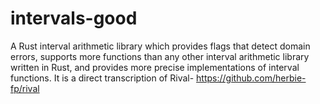 # intervals-good
A Rust interval arithmetic library which provides flags that detect domain errors, supports more functions than any other interval arithmetic library written in Rust, and provides more precise implementations of interval functions.
It is a direct transcription of Rival- https://github.com/herbie-fp/rival
